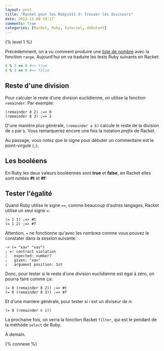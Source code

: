 ```yaml
---
layout: post
title: "Racket pour les Rubyists 3: Trouver les diviseurs"
date: 2013-11-08 19:17
comments: true
categories: [Racket, Ruby, tutoriel, débutant]
---
```


{% level 1 %}

Précédemment, on a vu comment produire une
[liste de nombre](http://lkdjiin.github.io/blog/2013/11/06/racket-pour-les-rubyists-2-produire-une-suite-de-nombre/)
avec la fonction `range`. Aujourd'hui on va traduire les tests Ruby suivants
en Racket:

``` ruby
8 % 2 == 0 #=> true
8 % 3 == 0 #=> false
```

<!-- more -->

Reste d'une division
--------------------

Pour calculer le reste d'une division euclidienne, on utilise la fonction
`remainder`. Par exemple:

``` racket
(remainder 8 2) ;=> 0
(remainder 8 3) ;=> 2
```

D'une manière plus générale, `(remainder a b)` calcule le reste de la
division de `a` par `b`. Vous remarquerez encore une fois la notation *prefix*
de Racket.

Au passage, vous notez que le signe pour débuter un commentaire est le
point-virgule (`;`).

Les booléens
------------

En Ruby les deux valeurs booléennes sont **true** et **false**, en Racket
elles sont notées **#t** et **#f**:


Tester l'égalité
----------------
  
Quand Ruby utilise le signe `==`, comme beaucoup d'autres langages, Racket
utilise un seul signe `=`:

``` racket
(= 1 1) ;=> #t
(= 1 2) ;=> #f
```

Attention, `=` ne fonctionne qu'avec les nombres comme vous pouvez le
constater dans la session suivante:

    -> (= "xav" "xav")
    ; =: contract violation
    ;   expected: number?
    ;   given: "xav"
    ;   argument position: 1st

Donc, pour tester si le reste d'une division euclidienne est égal à zéro,
on pourra faire comme ça:

``` racket
(= 0 (remainder 8 2)) ;=> #t
(= 0 (remainder 8 3)) ;=> #f
```

Et d'une manière générale, pour tester si *i* est un diviseur de *n*:

``` racket
(= 0 (remainder n i))
```

La prochaine fois, on verra la fonction Racket `filter`, qui est le
pendant de la méthode `select` de Ruby.

À demain.

{% connexe %}

